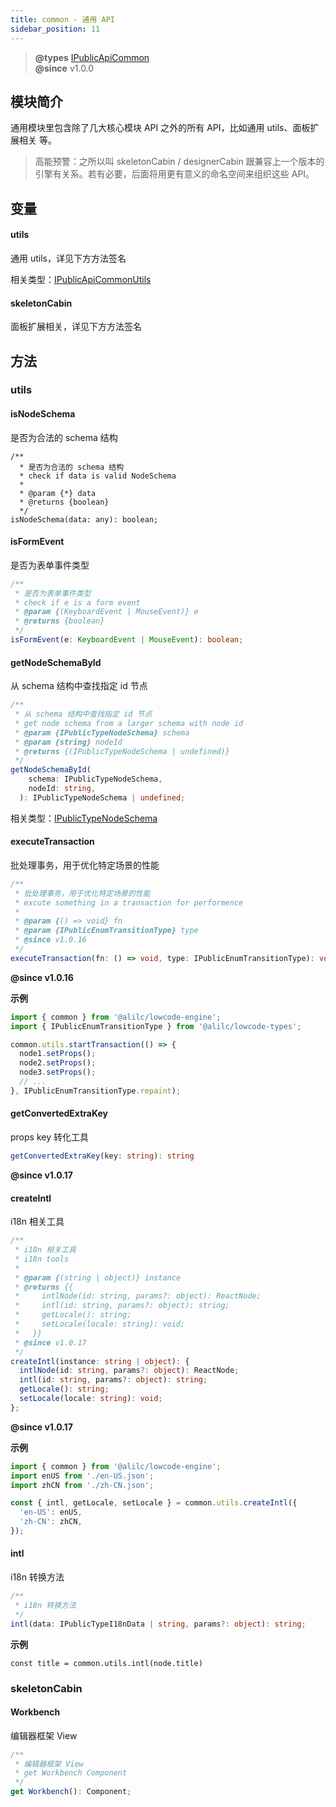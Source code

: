```yaml
---
title: common - 通用 API
sidebar_position: 11
---
```


> **@types** [IPublicApiCommon](https://github.com/alibaba/lowcode-engine/blob/main/packages/types/src/shell/api/common.ts)<br/>
> **@since** v1.0.0


## 模块简介
通用模块里包含除了几大核心模块 API 之外的所有 API，比如通用 utils、面板扩展相关 等。
> 高能预警：之所以叫 skeletonCabin / designerCabin 跟兼容上一个版本的引擎有关系。若有必要，后面将用更有意义的命名空间来组织这些 API。

## 变量
#### utils
通用 utils，详见下方方法签名

相关类型：[IPublicApiCommonUtils](https://github.com/alibaba/lowcode-engine/blob/main/packages/types/src/shell/api/common.ts)

#### skeletonCabin
面板扩展相关，详见下方方法签名

## 方法
### utils
#### isNodeSchema
是否为合法的 schema 结构

```typscript
/**
  * 是否为合法的 schema 结构
  * check if data is valid NodeSchema
  *
  * @param {*} data
  * @returns {boolean}
  */
isNodeSchema(data: any): boolean;
```

#### isFormEvent
是否为表单事件类型

```typescript
/**
 * 是否为表单事件类型
 * check if e is a form event
 * @param {(KeyboardEvent | MouseEvent)} e
 * @returns {boolean}
 */
isFormEvent(e: KeyboardEvent | MouseEvent): boolean;
```

#### getNodeSchemaById
从 schema 结构中查找指定 id 节点
```typescript
/**
 * 从 schema 结构中查找指定 id 节点
 * get node schema from a larger schema with node id
 * @param {IPublicTypeNodeSchema} schema
 * @param {string} nodeId
 * @returns {(IPublicTypeNodeSchema | undefined)}
 */
getNodeSchemaById(
    schema: IPublicTypeNodeSchema,
    nodeId: string,
  ): IPublicTypeNodeSchema | undefined;
```
相关类型：[IPublicTypeNodeSchema](https://github.com/alibaba/lowcode-engine/blob/main/packages/types/src/shell/type/node-schema.ts)

#### executeTransaction
批处理事务，用于优化特定场景的性能

```typescript
/**
 * 批处理事务，用于优化特定场景的性能
 * excute something in a transaction for performence
 *
 * @param {() => void} fn
 * @param {IPublicEnumTransitionType} type
 * @since v1.0.16
 */
executeTransaction(fn: () => void, type: IPublicEnumTransitionType): void;
```
**@since v1.0.16**

**示例**
```typescript
import { common } from '@alilc/lowcode-engine';
import { IPublicEnumTransitionType } from '@alilc/lowcode-types';

common.utils.startTransaction(() => {
  node1.setProps();
  node2.setProps();
  node3.setProps();
  // ...
}, IPublicEnumTransitionType.repaint);
```

#### getConvertedExtraKey

props key 转化工具

```typescript
getConvertedExtraKey(key: string): string

```

**@since v1.0.17**

#### createIntl
i18n 相关工具
```typescript
/**
 * i18n 相关工具
 * i18n tools
 *
 * @param {(string | object)} instance
 * @returns {{
 *     intlNode(id: string, params?: object): ReactNode;
 *     intl(id: string, params?: object): string;
 *     getLocale(): string;
 *     setLocale(locale: string): void;
 *   }}
 * @since v1.0.17
 */
createIntl(instance: string | object): {
  intlNode(id: string, params?: object): ReactNode;
  intl(id: string, params?: object): string;
  getLocale(): string;
  setLocale(locale: string): void;
};
```

**@since v1.0.17**

**示例**

```typescript
import { common } from '@alilc/lowcode-engine';
import enUS from './en-US.json';
import zhCN from './zh-CN.json';

const { intl, getLocale, setLocale } = common.utils.createIntl({
  'en-US': enUS,
  'zh-CN': zhCN,
});

```

#### intl

i18n 转换方法

```typescript
/**
 * i18n 转换方法
 */
intl(data: IPublicTypeI18nData | string, params?: object): string;
```

**示例**
```
const title = common.utils.intl(node.title)
```

### skeletonCabin
#### Workbench
编辑器框架 View

```typescript
/**
 * 编辑器框架 View
 * get Workbench Component
 */
get Workbench(): Component;
```
